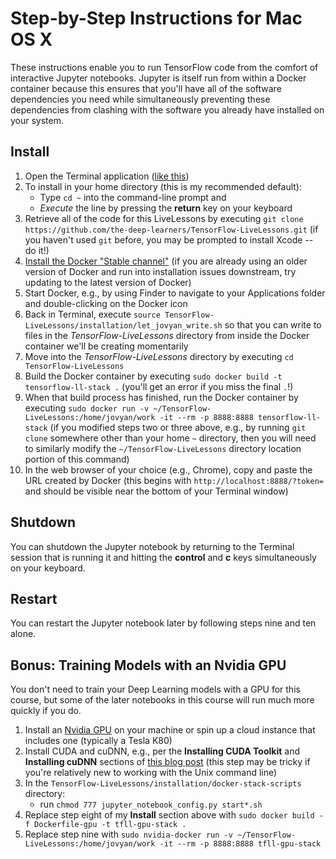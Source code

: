 # Step-by-Step Instructions for Mac OS X

These instructions enable you to run TensorFlow code from the comfort of interactive Jupyter notebooks. Jupyter is itself run from within a Docker container because this ensures that you'll have all of the software dependencies you need while simultaneously preventing these dependencies from clashing with the software you already have installed on your system. 

## Install

1. Open the Terminal application ([like this](http://www.wikihow.com/Open-a-Terminal-Window-in-Mac))
2. To install in your home directory (this is my recommended default):
	* Type `cd ~` into the command-line prompt and 
	* *Execute* the line by pressing the **return** key on your keyboard
3. Retrieve all of the code for this LiveLessons by executing `git clone https://github.com/the-deep-learners/TensorFlow-LiveLessons.git` (if you haven't used `git` before, you may be prompted to install Xcode -- do it!)
4. [Install the Docker "Stable channel"](https://docs.docker.com/docker-for-mac/install/) (if you are already using an older version of Docker and run into installation issues downstream, try updating to the latest version of Docker)
5. Start Docker, e.g., by using Finder to navigate to your Applications folder and double-clicking on the Docker icon
6. Back in Terminal, execute `source TensorFlow-LiveLessons/installation/let_jovyan_write.sh` so that you can write to files in the *TensorFlow-LiveLessons* directory from inside the Docker container we'll be creating momentarily 
7. Move into the *TensorFlow-LiveLessons* directory by executing `cd TensorFlow-LiveLessons`
8. Build the Docker container by executing `sudo docker build -t tensorflow-ll-stack .` (you'll get an error if you miss the final `.`!)
9. When that build process has finished, run the Docker container by executing `sudo docker run -v ~/TensorFlow-LiveLessons:/home/jovyan/work -it --rm -p 8888:8888 tensorflow-ll-stack` (if you modified steps two or three above, e.g., by running `git clone` somewhere other than your home `~` directory, then you will need to similarly modify the `~/TensorFlow-LiveLessons` directory location portion of this command)
10. In the web browser of your choice (e.g., Chrome), copy and paste the URL created by Docker (this begins with `http://localhost:8888/?token=` and should be visible near the bottom of your Terminal window) 

## Shutdown

You can shutdown the Jupyter notebook by returning to the Terminal session that is running it and hitting the **control** and **c** keys simultaneously on your keyboard. 

## Restart

You can restart the Jupyter notebook later by following steps nine and ten alone. 

## Bonus: Training Models with an Nvidia GPU

You don't need to train your Deep Learning models with a GPU for this course, but some of the later notebooks in this course will run much more quickly if you do. 

1. Install an [Nvidia GPU](http://www.nvidia.com/content/global/global.php) on your machine or spin up a cloud instance that includes one (typically a Tesla K80)
1. Install CUDA and cuDNN, e.g., per the **Installing CUDA Toolkit** and **Installing cuDNN** sections of [this blog post](https://hackernoon.com/launch-a-gpu-backed-google-compute-engine-instance-and-setup-tensorflow-keras-and-jupyter-902369ed5272) (this step may be tricky if you're relatively new to working with the Unix command line)
2. In the `TensorFlow-LiveLessons/installation/docker-stack-scripts` directory:
	* run `chmod 777 jupyter_notebook_config.py start*.sh`
3. Replace step eight of my **Install** section above with `sudo docker build -f Dockerfile-gpu -t tfll-gpu-stack .`
4. Replace step nine with `sudo nvidia-docker run -v ~/TensorFlow-LiveLessons:/home/jovyan/work -it --rm -p 8888:8888 tfll-gpu-stack`
